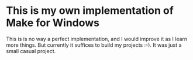 # This is my own implementation of Make for Windows

This is is no way a perfect implementation, and I would improve it as I learn more things. But currently it suffices to build my projects :-). It was just a small casual project.